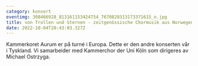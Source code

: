 ```yaml
---
category: konsert
eventimg: 308466928_813161153424754_7670828313173371615_n.jpg
title: von Trollen und Sternen - zeitgenössische Chormusik aus Norwegen
date: 2022-10-04T20:43:03.327Z
---
```

Kammerkoret Aurum er på turné i Europa. Dette er den andre konserten vår i Tyskland. Vi samarbeider med Kammerchor der Uni Köln som dirigeres av Michael Ostrzyga.